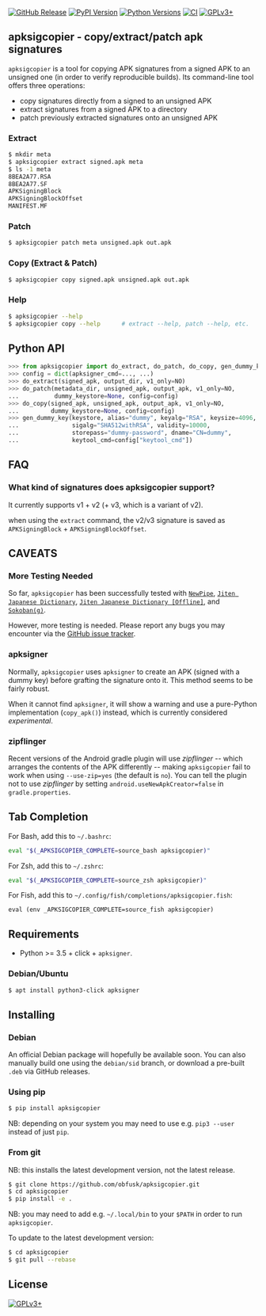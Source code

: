 <!-- {{{1

    File        : README.md
    Maintainer  : Felix C. Stegerman <flx@obfusk.net>
    Date        : 2021-03-31

    Copyright   : Copyright (C) 2021  Felix C. Stegerman
    Version     : v0.3.0
    License     : GPLv3+

}}}1 -->

[![GitHub Release](https://img.shields.io/github/release/obfusk/apksigcopier.svg?logo=github)](https://github.com/obfusk/apksigcopier/releases)
[![PyPI Version](https://img.shields.io/pypi/v/apksigcopier.svg)](https://pypi.python.org/pypi/apksigcopier)
[![Python Versions](https://img.shields.io/pypi/pyversions/apksigcopier.svg)](https://pypi.python.org/pypi/apksigcopier)
[![CI](https://github.com/obfusk/apksigcopier/workflows/CI/badge.svg)](https://github.com/obfusk/apksigcopier/actions?query=workflow%3ACI)
[![GPLv3+](https://img.shields.io/badge/license-GPLv3+-blue.svg)](https://www.gnu.org/licenses/gpl-3.0.html)

## apksigcopier - copy/extract/patch apk signatures

`apksigcopier` is a tool for copying APK signatures from a signed APK
to an unsigned one (in order to verify reproducible builds).  Its
command-line tool offers three operations:

* copy signatures directly from a signed to an unsigned APK
* extract signatures from a signed APK to a directory
* patch previously extracted signatures onto an unsigned APK

### Extract

```bash
$ mkdir meta
$ apksigcopier extract signed.apk meta
$ ls -1 meta
8BEA2A77.RSA
8BEA2A77.SF
APKSigningBlock
APKSigningBlockOffset
MANIFEST.MF
```

### Patch

```bash
$ apksigcopier patch meta unsigned.apk out.apk
```

### Copy (Extract & Patch)

```bash
$ apksigcopier copy signed.apk unsigned.apk out.apk
```

### Help

```bash
$ apksigcopier --help
$ apksigcopier copy --help      # extract --help, patch --help, etc.
```

## Python API

```python
>>> from apksigcopier import do_extract, do_patch, do_copy, gen_dummy_key
>>> config = dict(apksigner_cmd=..., ...)
>>> do_extract(signed_apk, output_dir, v1_only=NO)
>>> do_patch(metadata_dir, unsigned_apk, output_apk, v1_only=NO,
...          dummy_keystore=None, config=config)
>>> do_copy(signed_apk, unsigned_apk, output_apk, v1_only=NO,
...         dummy_keystore=None, config=config)
>>> gen_dummy_key(keystore, alias="dummy", keyalg="RSA", keysize=4096,
...               sigalg="SHA512withRSA", validity=10000,
...               storepass="dummy-password", dname="CN=dummy",
...               keytool_cmd=config["keytool_cmd"])
```

## FAQ

### What kind of signatures does apksigcopier support?

It currently supports v1 + v2 (+ v3, which is a variant of v2).

when using the `extract` command, the v2/v3 signature is saved as
`APKSigningBlock` + `APKSigningBlockOffset`.

## CAVEATS

### More Testing Needed

So far, `apksigcopier` has been successfully tested with
[`NewPipe`](https://github.com/TeamNewPipe/NewPipe),
[`Jiten Japanese Dictionary`](https://github.com/obfusk/jiten),
[`Jiten Japanese Dictionary [Offline]`](https://github.com/obfusk/jiten-webview),
and [`Sokoban(g)`](https://github.com/obfusk/sokobang).

However, more testing is needed.  Please report any bugs you may
encounter via the
[GitHub issue tracker](https://github.com/obfusk/apksigcopier/issues).

### apksigner

Normally, `apksigcopier` uses `apksigner` to create an APK (signed
with a dummy key) before grafting the signature onto it.  This method
seems to be fairly robust.

When it cannot find `apksigner`, it will show a warning and use a
pure-Python implementation (`copy_apk()`) instead, which is currently
considered *experimental*.

### zipflinger

Recent versions of the Android gradle plugin will use *zipflinger* --
which arranges the contents of the APK differently -- making
`apksigcopier` fail to work when using `--use-zip=yes` (the default is
`no`).  You can tell the plugin not to use *zipflinger* by setting
`android.useNewApkCreator=false` in `gradle.properties`.

## Tab Completion

For Bash, add this to `~/.bashrc`:

```bash
eval "$(_APKSIGCOPIER_COMPLETE=source_bash apksigcopier)"
```

For Zsh, add this to `~/.zshrc`:

```zsh
eval "$(_APKSIGCOPIER_COMPLETE=source_zsh apksigcopier)"
```

For Fish, add this to `~/.config/fish/completions/apksigcopier.fish`:

```fish
eval (env _APKSIGCOPIER_COMPLETE=source_fish apksigcopier)
```

## Requirements

* Python >= 3.5 + click + `apksigner`.

### Debian/Ubuntu

```bash
$ apt install python3-click apksigner
```

## Installing

### Debian

An official Debian package will hopefully be available soon.  You can
also manually build one using the `debian/sid` branch, or download a
pre-built `.deb` via GitHub releases.

### Using pip

```bash
$ pip install apksigcopier
```

NB: depending on your system you may need to use e.g. `pip3 --user`
instead of just `pip`.

### From git

NB: this installs the latest development version, not the latest
release.

```bash
$ git clone https://github.com/obfusk/apksigcopier.git
$ cd apksigcopier
$ pip install -e .
```

NB: you may need to add e.g. `~/.local/bin` to your `$PATH` in order
to run `apksigcopier`.

To update to the latest development version:

```bash
$ cd apksigcopier
$ git pull --rebase
```

## License

[![GPLv3+](https://www.gnu.org/graphics/gplv3-127x51.png)](https://www.gnu.org/licenses/gpl-3.0.html)

<!-- vim: set tw=70 sw=2 sts=2 et fdm=marker : -->
